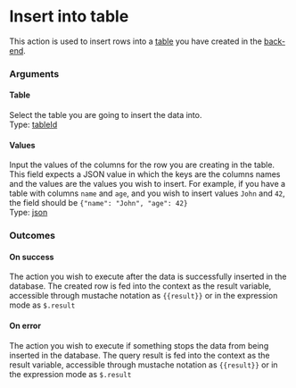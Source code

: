 # Insert into table

This action is used to insert rows into a [table](../../back-end/tables.md) you have created in the [back-end](../../back-end/).

### Arguments

#### Table

Select the table you are going to insert the data into.  
Type: [tableId](https://docs.abstra.app/docs/projects/front-end/arguments/argument-types#tableId)

#### Values

Input the values of the columns for the row you are creating in the table. This field expects a JSON value in which the keys are the columns names and the values are the values you wish to insert. For example, if you have a table with columns `name` and `age`, and you wish to insert values `John` and `42`, the field should be `{"name": "John", "age": 42}`   
Type: [json](https://docs.abstra.app/docs/projects/front-end/arguments/argument-types#json)

### Outcomes

#### On success

The action you wish to execute after the data is successfully inserted in the database.  The created row is fed into the context as the result variable, accessible through mustache notation as `{{result}}` or in the expression mode as `$.result`

#### On error

The action you wish to execute if something stops the data from being inserted in the database. The query result is fed into the context as the result variable, accessible through mustache notation as `{{result}}` or in the expression mode as `$.result`

